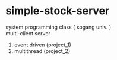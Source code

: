 # simple-stock-server
system programming class ( sogang univ. )<br>
multi-client server

1. event driven (project_1)
2. multithread (project_2)
